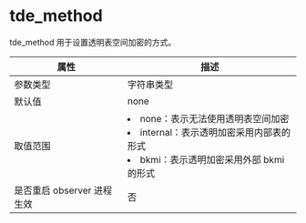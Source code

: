 tde_method 
===============================

tde_method 用于设置透明表空间加密的方式。


|      **属性**      |                                                                                                **描述**                                                                                                |
|------------------|------------------------------------------------------------------------------------------------------------------------------------------------------------------------------------------------------|
| 参数类型             | 字符串类型                                                                                                                                                                                                |
| 默认值              | none                                                                                                                                                                                                 |
| 取值范围             | <li> none：表示无法使用透明表空间加密   <li> internal：表示透明加密采用内部表的形式   <li> bkmi：表示透明加密采用外部 bkmi 的形式    |
| 是否重启 observer 进程生效 | 否                                                                                                                                                                                                    |


